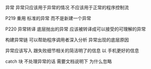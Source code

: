 异常
异常只应该用于异常的情况  不应该用于正常的程序控制流

P219 重用 标准的异常 而不是新建一个异常

P220 异常转译  底层抛出的异常 应该被转译成可以接受的可理解的异常 


构建异常链 可以帮助程序调用者深入分析 异常出现的底层原因


异常应该写入 跟失败细节相关的简洁明了的信息 以 手机更好的信息


catch 块 不处理异常的话 需要文档说明下 为什么忽略
